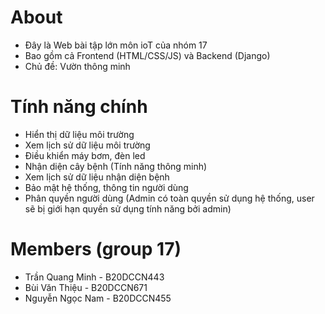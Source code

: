 # About
 - Đây là Web bài tập lớn môn ioT của nhóm 17
 - Bao gồm cả Frontend (HTML/CSS/JS) và Backend (Django)
 - Chủ đề: Vườn thông minh

 # Tính năng chính
 - Hiển thị dữ liệu môi trường
 - Xem lịch sử dữ liệu môi trường
 - Điều khiển máy bơm, đèn led
 - Nhận diện cây bệnh (Tính năng thông minh)
 - Xem lịch sử dữ liệu nhận diện bệnh
 - Bảo mật hệ thống, thông tin người dùng
 - Phân quyền người dùng (Admin có toàn quyền sử dụng hệ thống, user sẽ bị giới hạn quyền sử dụng tính năng bởi admin)

# Members (group 17)
 - Trần Quang Minh - B20DCCN443
 - Bùi Văn Thiệu - B20DCCN671
 - Nguyễn Ngọc Nam - B20DCCN455
